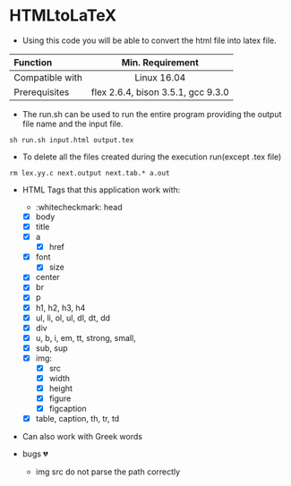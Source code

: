 # HTMLtoLaTeX
* Using this code you will be able to convert the html file into latex file.

| Function | Min. Requirement |
|:--------------- |:-----------------------------:|
| Compatible with | Linux 16.04                         |
| Prerequisites   | flex 2.6.4, bison 3.5.1, gcc 9.3.0|

* The run.sh can be used to run the entire program providing the output file name and the input file.

```
sh run.sh input.html output.tex
```

* To delete all the files created during the execution run(except .tex file)

```
rm lex.yy.c next.output next.tab.* a.out
```

* HTML Tags that this application work with:

  - :whitecheckmark: head
  - [x] body
  - [x] title
  - [x] a
      - [x] href
  - [x] font
      - [x] size
  - [x] center
  - [x] br
  - [x] p
  - [x] h1, h2, h3, h4
  - [x] ul, li, ol, ul, dl, dt, dd
  - [x] div
  - [x] u, b, i, em, tt, strong, small,
  - [x] sub, sup
  - [x] img:
      - [x] src
      - [x] width
      - [x] height
      - [x] figure
      - [x] figcaption
  - [x] table, caption, th, tr, td

* Can also work with Greek words

* bugs :broken_heart:
  * img src do not parse the path correctly
